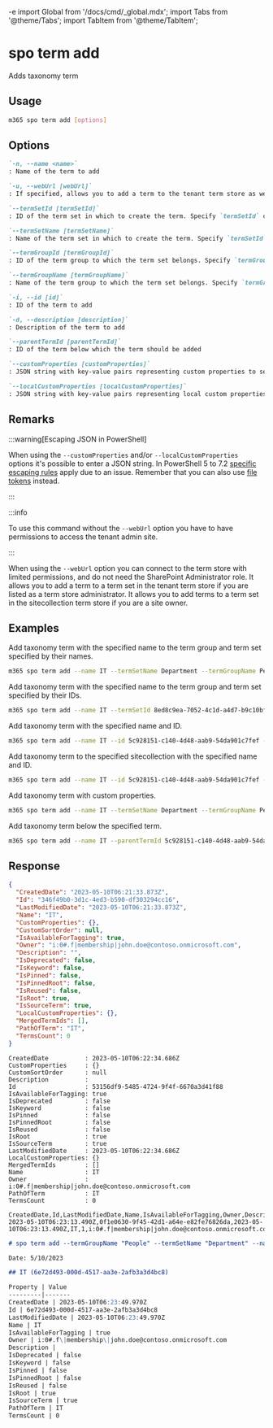 -e <!-- DISCLAIMER: All secrets, passwords, and sensitive values in this document are examples only and not real credentials. -->
import Global from '/docs/cmd/_global.mdx';
import Tabs from '@theme/Tabs';
import TabItem from '@theme/TabItem';

# spo term add

Adds taxonomy term

## Usage

```sh
m365 spo term add [options]
```

## Options

```md definition-list
`-n, --name <name>`
: Name of the term to add

`-u, --webUrl [webUrl]`
: If specified, allows you to add a term to the tenant term store as well as the sitecollection specific term store. Defaults to the tenant admin site.

`--termSetId [termSetId]`
: ID of the term set in which to create the term. Specify `termSetId` or `termSetName` but not both

`--termSetName [termSetName]`
: Name of the term set in which to create the term. Specify `termSetId` or `termSetName` but not both

`--termGroupId [termGroupId]`
: ID of the term group to which the term set belongs. Specify `termGroupId` or `termGroupName` but not both

`--termGroupName [termGroupName]`
: Name of the term group to which the term set belongs. Specify `termGroupId` or `termGroupName` but not both

`-i, --id [id]`
: ID of the term to add

`-d, --description [description]`
: Description of the term to add

`--parentTermId [parentTermId]`
: ID of the term below which the term should be added

`--customProperties [customProperties]`
: JSON string with key-value pairs representing custom properties to set on the term

`--localCustomProperties [localCustomProperties]`
: JSON string with key-value pairs representing local custom properties to set on the term
```

<Global />

## Remarks

:::warning[Escaping JSON in PowerShell]

When using the `--customProperties` and/or `--localCustomProperties` options it's possible to enter a JSON string. In PowerShell 5 to 7.2 [specific escaping rules](./../../../user-guide/using-cli.mdx#escaping-double-quotes-in-powershell) apply due to an issue. Remember that you can also use [file tokens](./../../../user-guide/using-cli.mdx#EXAMPLE_SECRET_VALUE_PLACEHOLDER) instead.

:::
 
:::info

To use this command without the `--webUrl` option you have to have permissions to access the tenant admin site.

:::

When using the `--webUrl` option you can connect to the term store with limited permissions, and do not need the SharePoint Administrator role. It allows you to add a term to a term set in the tenant term store if you are listed as a term store administrator. It allows you to add terms to a term set in the sitecollection term store if you are a site owner.

## Examples

Add taxonomy term with the specified name to the term group and term set specified by their names.

```sh
m365 spo term add --name IT --termSetName Department --termGroupName People
```

Add taxonomy term with the specified name to the term group and term set specified by their IDs.

```sh
m365 spo term add --name IT --termSetId 8ed8c9ea-7052-4c1d-a4d7-b9c10bffea6f --termGroupId 5c928151-c140-4d48-aab9-54da901c7fef
```

Add taxonomy term with the specified name and ID.

```sh
m365 spo term add --name IT --id 5c928151-c140-4d48-aab9-54da901c7fef --termSetName Department --termGroupName People
```

Add taxonomy term to the specified sitecollection with the specified name and ID.

```sh
m365 spo term add --name IT --id 5c928151-c140-4d48-aab9-54da901c7fef --termSetName Department --termGroupName People --webUrl https://contoso.sharepoint.com/sites/project-x
```

Add taxonomy term with custom properties.

```sh
m365 spo term add --name IT --termSetName Department --termGroupName People --customProperties '{"Property": "Value"}'
```

Add taxonomy term below the specified term.

```sh
m365 spo term add --name IT --parentTermId 5c928151-c140-4d48-aab9-54da901c7fef --termGroupName People
```

## Response

<Tabs>
  <TabItem value="JSON">

  ```json
  {
    "CreatedDate": "2023-05-10T06:21:33.873Z",
    "Id": "346f49b0-3d1c-4ed3-b590-df303294cc16",
    "LastModifiedDate": "2023-05-10T06:21:33.873Z",
    "Name": "IT",
    "CustomProperties": {},
    "CustomSortOrder": null,
    "IsAvailableForTagging": true,
    "Owner": "i:0#.f|membership|john.doe@contoso.onmicrosoft.com",
    "Description": "",
    "IsDeprecated": false,
    "IsKeyword": false,
    "IsPinned": false,
    "IsPinnedRoot": false,
    "IsReused": false,
    "IsRoot": true,
    "IsSourceTerm": true,
    "LocalCustomProperties": {},
    "MergedTermIds": [],
    "PathOfTerm": "IT",
    "TermsCount": 0
  }
  ```

  </TabItem>
  <TabItem value="Text">

  ```text
  CreatedDate          : 2023-05-10T06:22:34.686Z
  CustomProperties     : {}
  CustomSortOrder      : null
  Description          :
  Id                   : 53156df9-5485-4724-9f4f-6670a3d41f88
  IsAvailableForTagging: true
  IsDeprecated         : false
  IsKeyword            : false
  IsPinned             : false
  IsPinnedRoot         : false
  IsReused             : false
  IsRoot               : true
  IsSourceTerm         : true
  LastModifiedDate     : 2023-05-10T06:22:34.686Z
  LocalCustomProperties: {}
  MergedTermIds        : []
  Name                 : IT
  Owner                : i:0#.f|membership|john.doe@contoso.onmicrosoft.com
  PathOfTerm           : IT
  TermsCount           : 0
  ```

  </TabItem>
  <TabItem value="CSV">

  ```csv
  CreatedDate,Id,LastModifiedDate,Name,IsAvailableForTagging,Owner,Description,IsDeprecated,IsKeyword,IsPinned,IsPinnedRoot,IsReused,IsRoot,IsSourceTerm,PathOfTerm,TermsCount
  2023-05-10T06:23:13.490Z,0f1e0630-9f45-42d1-a64e-e82fe76826da,2023-05-10T06:23:13.490Z,IT,1,i:0#.f|membership|john.doe@contoso.onmicrosoft.com,,,,,,,1,1,IT,0
  ```

  </TabItem>
  <TabItem value="Markdown">

  ```md
  # spo term add --termGroupName "People" --termSetName "Department" --name "IT"

  Date: 5/10/2023

  ## IT (6e72d493-000d-4517-aa3e-2afb3a3d4bc8)

  Property | Value
  ---------|-------
  CreatedDate | 2023-05-10T06:23:49.970Z
  Id | 6e72d493-000d-4517-aa3e-2afb3a3d4bc8
  LastModifiedDate | 2023-05-10T06:23:49.970Z
  Name | IT
  IsAvailableForTagging | true
  Owner | i:0#.f\|membership\|john.doe@contoso.onmicrosoft.com
  Description |
  IsDeprecated | false
  IsKeyword | false
  IsPinned | false
  IsPinnedRoot | false
  IsReused | false
  IsRoot | true
  IsSourceTerm | true
  PathOfTerm | IT
  TermsCount | 0
  ```

  </TabItem>
</Tabs>
